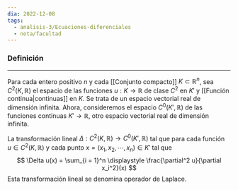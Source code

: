 ```yaml
---
dia: 2022-12-08
tags:
  - analisis-3/Ecuaciones-diferenciales
  - nota/facultad
---
```

### Definición
---
Para cada entero positivo $n$ y cada [[Conjunto compacto]] $K \subset \mathbb{R}^n$, sea $C^2(K, \mathbb R)$ el espacio de las funciones $u : K \to \mathbb R$ de clase $C^2$ en $K'$ y [[Función continua|continuas]] en $K$. Se trata de un espacio vectorial real de dimensión infinita. Ahora, consideremos el espacio $C^0(K', \mathbb R)$ de las funciones continuas $K' \to \mathbb R$, otro espacio vectorial real de dimensión infinita.

La transformación lineal $\Delta : C^2(K, \mathbb R) \to C^0(K', \mathbb R)$ tal que para cada función $u \in C^2(K, \mathbb R)$ y cada punto $x = \left( x_1, x_2, \cdots, x_n \right) \in K'$ tal que $$ \Delta u(x) = \sum_{i = 1}^n \displaystyle \frac{\partial^2 u}{\partial x_i^2}(x) $$
Esta transformación lineal se denomina operador de Laplace. 